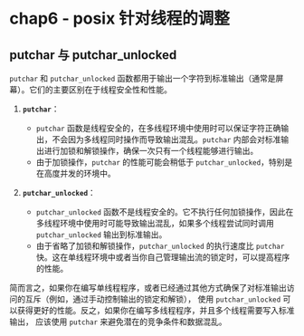 # chap6 - posix 针对线程的调整

## putchar 与 putchar_unlocked

`putchar` 和 `putchar_unlocked` 函数都用于输出一个字符到标准输出（通常是屏幕）。它们的主要区别在于线程安全性和性能。

1. **`putchar`**：

   - `putchar` 函数是线程安全的，在多线程环境中使用时可以保证字符正确输出，不会因为多线程同时操作而导致输出混乱。`putchar` 内部会对标准输出进行加锁和解锁操作，确保一次只有一个线程能够进行输出。
   - 由于加锁操作，`putchar` 的性能可能会稍低于 `putchar_unlocked`，特别是在高度并发的环境中。

2. **`putchar_unlocked`**：

   - `putchar_unlocked` 函数不是线程安全的。它不执行任何加锁操作，因此在多线程环境中使用时可能导致输出混乱，如果多个线程尝试同时调用 `putchar_unlocked` 输出到标准输出。
   - 由于省略了加锁和解锁操作，`putchar_unlocked` 的执行速度比 `putchar` 快。这在单线程环境中或者当你自己管理输出流的锁定时，可以提高程序的性能。

简而言之，如果你在编写单线程程序，或者已经通过其他方式确保了对标准输出访问的互斥（例如，通过手动控制输出的锁定和解锁），
使用 `putchar_unlocked` 可以获得更好的性能。反之，如果你在编写多线程程序，并且多个线程需要写入标准输出，
应该使用 `putchar` 来避免潜在的竞争条件和数据混乱。

